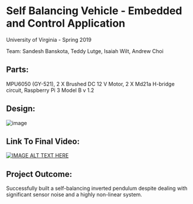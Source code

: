 # Self Balancing Vehicle - Embedded and Control Application

University of Virginia - Spring 2019

Team:
Sandesh Banskota, Teddy Lutge, Isaiah Wilt, Andrew Choi

## Parts:  
MPU6050 (GY-521), 2 X Brushed DC 12 V Motor, 2 X Md21a H-bridge circuit,
Raspberry Pi 3 Model B v 1.2

## Design:
![image](https://user-images.githubusercontent.com/28467603/115431162-d8028e80-a1b9-11eb-9fa4-70ff1a4419d8.png)

## Link To Final Video:  
[![IMAGE ALT TEXT HERE](https://img.youtube.com/vi/LuNxR40NLhc/0.jpg)](https://www.youtube.com/watch?v=LuNxR40NLhc)

## Project Outcome:  
Successfully built a self-balancing inverted pendulum despite dealing with significant sensor noise and a highly non-linear system.
